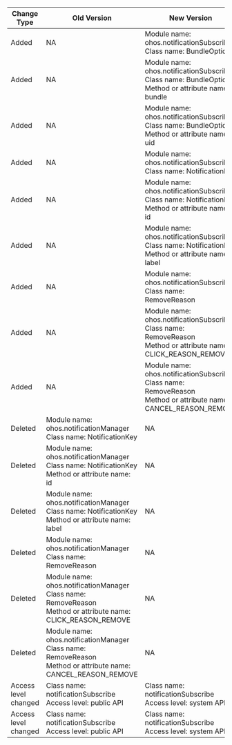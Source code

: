 | Change Type | Old Version | New Version | d.ts File |
| ---- | ------ | ------ | -------- |
|Added|NA|Module name: ohos.notificationSubscribe<br>Class name: BundleOption|@ohos.notificationSubscribe.d.ts|
|Added|NA|Module name: ohos.notificationSubscribe<br>Class name: BundleOption<br>Method or attribute name: bundle|@ohos.notificationSubscribe.d.ts|
|Added|NA|Module name: ohos.notificationSubscribe<br>Class name: BundleOption<br>Method or attribute name: uid|@ohos.notificationSubscribe.d.ts|
|Added|NA|Module name: ohos.notificationSubscribe<br>Class name: NotificationKey|@ohos.notificationSubscribe.d.ts|
|Added|NA|Module name: ohos.notificationSubscribe<br>Class name: NotificationKey<br>Method or attribute name: id|@ohos.notificationSubscribe.d.ts|
|Added|NA|Module name: ohos.notificationSubscribe<br>Class name: NotificationKey<br>Method or attribute name: label|@ohos.notificationSubscribe.d.ts|
|Added|NA|Module name: ohos.notificationSubscribe<br>Class name: RemoveReason|@ohos.notificationSubscribe.d.ts|
|Added|NA|Module name: ohos.notificationSubscribe<br>Class name: RemoveReason<br>Method or attribute name: CLICK_REASON_REMOVE|@ohos.notificationSubscribe.d.ts|
|Added|NA|Module name: ohos.notificationSubscribe<br>Class name: RemoveReason<br>Method or attribute name: CANCEL_REASON_REMOVE|@ohos.notificationSubscribe.d.ts|
|Deleted|Module name: ohos.notificationManager<br>Class name: NotificationKey|NA|@ohos.notificationManager.d.ts|
|Deleted|Module name: ohos.notificationManager<br>Class name: NotificationKey<br>Method or attribute name: id|NA|@ohos.notificationManager.d.ts|
|Deleted|Module name: ohos.notificationManager<br>Class name: NotificationKey<br>Method or attribute name: label|NA|@ohos.notificationManager.d.ts|
|Deleted|Module name: ohos.notificationManager<br>Class name: RemoveReason|NA|@ohos.notificationManager.d.ts|
|Deleted|Module name: ohos.notificationManager<br>Class name: RemoveReason<br>Method or attribute name: CLICK_REASON_REMOVE|NA|@ohos.notificationManager.d.ts|
|Deleted|Module name: ohos.notificationManager<br>Class name: RemoveReason<br>Method or attribute name: CANCEL_REASON_REMOVE|NA|@ohos.notificationManager.d.ts|
|Access level changed|Class name: notificationSubscribe<br>Access level: public API|Class name: notificationSubscribe<br>Access level: system API|@ohos.notificationSubscribe.d.ts|
|Access level changed|Class name: notificationSubscribe<br>Access level: public API|Class name: notificationSubscribe<br>Access level: system API|@ohos.notificationSubscribe.d.ts|
